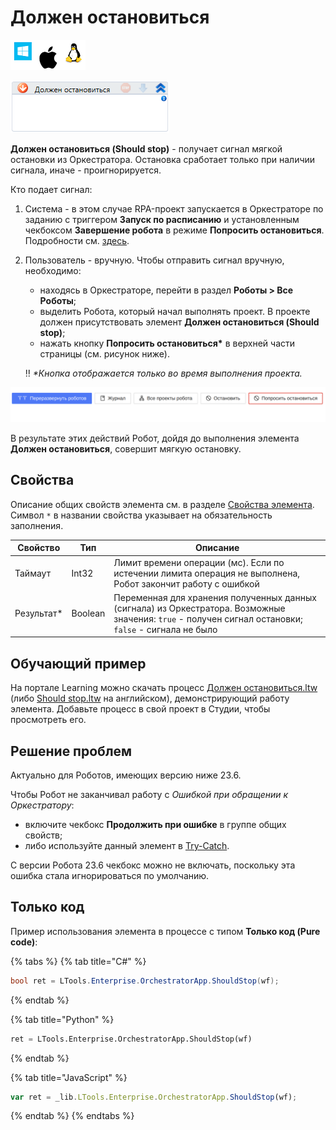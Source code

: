# Должен остановиться

![](<../../../../.gitbook/assets/image (100) (1) (1) (1) (1) (1) (1) (10) (153).png>)

![](<../../../../.gitbook/assets/image (282).png>)

**Должен остановиться (Should stop)** - получает сигнал мягкой остановки из Оркестратора. Остановка сработает только при наличии сигнала, иначе - проигнорируется. 

Кто подает сигнал:
1. Система - в этом случае RPA-проект запускается в Оркестраторе по заданию с триггером **Запуск по расписанию** и установленным чекбоксом **Завершение робота** в режиме **Попросить остановиться**. Подробности см. [здесь](https://docs.primo-rpa.ru/primo-rpa/orchestrator/basics/tasks#1.-zapusk-po-raspisaniyu).
2. Пользователь - вручную. Чтобы отправить сигнал вручную, необходимо:
   * находясь в Оркестраторе, перейти в раздел **Роботы  > Все Роботы**;
   * выделить Робота, который начал выполнять проект. В проекте должен присутствовать элемент **Должен остановиться (Should stop)**;
   * нажать кнопку **Попросить остановиться\*** в верхней части страницы (см. рисунок ниже).

   :bangbang: *\*Кнопка отображается только во время выполнения проекта.*

 ![](<../../../../.gitbook/assets/ask to stop-2.png>)

В результате этих действий Робот, дойдя до выполнения элемента **Должен остановиться**, совершит мягкую остановку.

## Свойства
Описание общих свойств элемента см. в разделе [Свойства элемента](https://docs.primo-rpa.ru/primo-rpa/primo-studio/process/elements#svoistva-elementa).\
Символ `*` в названии свойства указывает на обязательность заполнения.

| Свойство    | Тип     | Описание                                  |
| ----------- | ------- | ----------------------------------------- |
| Таймаут     | Int32   | Лимит времени операции (мс). Если по истечении лимита операция не выполнена, Робот закончит работу с ошибкой |
| Результат\* | Boolean | Переменная для хранения полученных данных (сигнала) из Оркестратора. Возможные значения: `true` - получен сигнал остановки; `false` - сигнала не было |


## Обучающий пример

На портале Learning можно скачать процесс [Должен остановиться.ltw](https://github.com/PrimoRPA/Learning/blob/master/StudioActivities/Ru/%D0%9E%D1%80%D0%BA%D0%B5%D1%81%D1%82%D1%80%D0%B0%D1%82%D0%BE%D1%80/%D0%9F%D1%80%D0%BE%D1%86%D0%B5%D1%81%D1%81/%D0%94%D0%BE%D0%BB%D0%B6%D0%B5%D0%BD%20%D0%BE%D1%81%D1%82%D0%B0%D0%BD%D0%BE%D0%B2%D0%B8%D1%82%D1%8C%D1%81%D1%8F.ltw) (либо [Should stop.ltw](https://github.com/PrimoRPA/Learning/blob/master/StudioActivities/En/Orchestrator/Process/Should%20stop.ltw) на английском), демонстрирующий работу элемента. Добавьте процесс в свой проект в Студии, чтобы просмотреть его.

## Решение проблем

Актуально для Роботов, имеющих версию ниже 23.6.

Чтобы Робот не заканчивал работу с *Ошибкой при обращении к Оркестратору*:
- включите чекбокс **Продолжить при ошибке** в группе общих свойств;
- либо используйте данный элемент в [Try-Catch](https://docs.primo-rpa.ru/primo-rpa/g_elements/el_basic/els_logic/el_logic_trycatch). 
 
С версии Робота 23.6 чекбокс можно не включать, поскольку эта ошибка стала игнорироваться по умолчанию.

## Только код
Пример использования элемента в процессе с типом **Только код (Pure code)**:

{% tabs %}
{% tab title="C#" %}
```csharp
bool ret = LTools.Enterprise.OrchestratorApp.ShouldStop(wf);
```
{% endtab %}

{% tab title="Python" %}
```python
ret = LTools.Enterprise.OrchestratorApp.ShouldStop(wf)
```
{% endtab %}

{% tab title="JavaScript" %}
```javascript
var ret = _lib.LTools.Enterprise.OrchestratorApp.ShouldStop(wf);
```
{% endtab %}
{% endtabs %}
